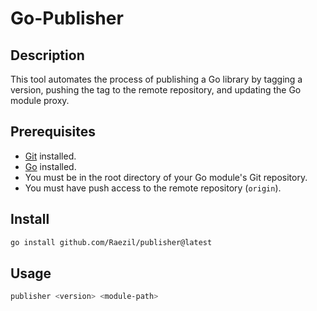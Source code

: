 # Go-Publisher

## Description

This tool automates the process of publishing a Go library by tagging a version, pushing the tag to the remote repository, and updating the Go module proxy.

## Prerequisites

* [Git](https://git-scm.com/) installed.
* [Go](https://go.dev/) installed.
* You must be in the root directory of your Go module's Git repository.
* You must have push access to the remote repository (`origin`).
## Install
```bash
go install github.com/Raezil/publisher@latest
```
## Usage

```bash
publisher <version> <module-path>
```